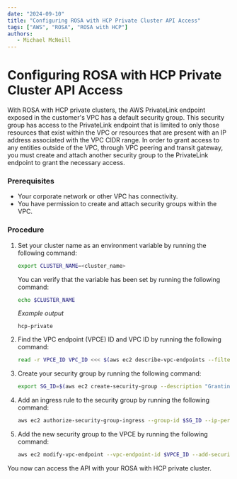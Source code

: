 ```yaml
---
date: "2024-09-10"
title: "Configuring ROSA with HCP Private Cluster API Access"
tags: ["AWS", "ROSA", "ROSA with HCP"]
authors:
   - Michael McNeill
---
```


# Configuring ROSA with HCP Private Cluster API Access

With ROSA with HCP private clusters, the AWS PrivateLink endpoint exposed in the customer's VPC has a default security group. This security group has access to the PrivateLink endpoint that is limited to only those resources that exist within the VPC or resources that are present with an IP address associated with the VPC CIDR range. In order to grant access to any entities outside of the VPC, through VPC peering and transit gateway, you must create and attach another security group to the PrivateLink endpoint to grant the necessary access.

### Prerequisites

* Your corporate network or other VPC has connectivity.
* You have permission to create and attach security groups within the VPC.

### Procedure

1. Set your cluster name as an environment variable by running the following command:
    ```bash
    export CLUSTER_NAME=<cluster_name>
    ```
    You can verify that the variable has been set by running the following command:
    ```bash
    echo $CLUSTER_NAME
    ```
    _Example output_
    ```text
    hcp-private
    ```

1. Find the VPC endpoint (VPCE) ID and VPC ID by running the following command:
    ```bash
    read -r VPCE_ID VPC_ID <<< $(aws ec2 describe-vpc-endpoints --filters "Name=tag:api.openshift.com/id,Values=$(rosa describe cluster -c ${CLUSTER_NAME} -o yaml | grep '^id: ' | cut -d' ' -f2)" --query 'VpcEndpoints[].[VpcEndpointId,VpcId]' --output text)
    ```

1. Create your security group by running the following command:
    ```bash
    export SG_ID=$(aws ec2 create-security-group --description "Granting API access to ${CLUSTER_NAME} from outside of VPC" --group-name "${CLUSTER_NAME}-api-sg" --vpc-id $VPC_ID --output text)
    ```

1. Add an ingress rule to the security group by running the following command:
    ```bash
    aws ec2 authorize-security-group-ingress --group-id $SG_ID --ip-permissions FromPort=443,ToPort=443,IpProtocol=tcp,IpRanges=[{CidrIp=0.0.0.0/0}]
    ```

1. Add the new security group to the VPCE by running the following command:
    ```bash
    aws ec2 modify-vpc-endpoint --vpc-endpoint-id $VPCE_ID --add-security-group-ids $SG_ID
    ```

You now can access the API with your ROSA with HCP private cluster.